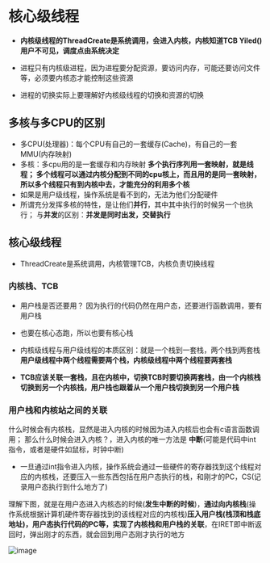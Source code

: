 # 核心级线程  

* **内核级线程的ThreadCreate是系统调用，会进入内核，内核知道TCB  Yiled()用户不可见，调度点由系统决定**

* 进程只有内核级进程，因为进程要分配资源，要访问内存，可能还要访问文件等，必须要内核态才能控制这些资源
* 进程的切换实际上要理解好内核级线程的切换和资源的切换  

## 多核与多CPU的区别  

* 多CPU(处理器)：每个CPU有自己的一套缓存(Cache)，有自己的一套MMU(内存映射)
* 多核：多cpu用的是一套缓存和内存映射  **多个执行序列用一套映射，就是线程； 多个线程可以通过内核分配到不同的cpu核上，而且用的是同一套映射，所以多个线程只有到内核中去，才能充分的利用多个核** 
* 如果是用户级线程，操作系统是看不到的，无法为他们分配硬件
* 所谓充分发挥多核的特性，是让他们**并行**，其中其中执行的时候另一个也执行； 与**并发**的区别：**并发是同时出发，交替执行**



## 核心级线程  

* ThreadCreate是系统调用，内核管理TCB，内核负责切换线程

### 内核栈、TCB  

* 用户栈是否还要用？ 因为执行的代码仍然在用户态，还要进行函数调用，要有用户栈
* 也要在核心态跑，所以也要有核心栈  
* 内核级线程与用户级线程的本质区别：就是一个栈到一套栈，两个栈到两套栈  **用户级线程中两个线程需要两个栈，内核级线程中两个线程要两套栈**  

* **TCB应该关联一套栈，且在内核中，切换TCB时要切换两套栈，由一个内核栈切换到另一个内核栈，用户栈也跟着从一个用户栈切换到另一个用户栈**

### 用户栈和内核站之间的关联  

什么时候会有内核栈，显然是进入内核的时候因为进入内核后也会有c语言函数调用； 那么什么时候会进入内核？，进入内核的唯一方法是 **中断**(可能是代码中int指令，或者是硬件如鼠标，时钟中断)  

* 一旦通过int指令进入内核，操作系统会通过一些硬件的寄存器找到这个线程对应的内核栈，还要压入一些东西包括在用户态执行的栈，和刚才的PC，CS(记录用户态执行到什么地方了)

理解下图，就是在用户态进入内核态的时候(**发生中断的时候**)，**通过向内核栈**(操作系统根据计算机硬件寄存器找到的该线程对应的内核栈)**压入用户栈(栈顶和栈底地址)，用户态执行代码的PC等，实现了内核栈和用户栈的关联**，在IRET即中断返回时，弹出刚才的东西，就会回到用户态刚才执行的地方  

![image](https://user-images.githubusercontent.com/58176267/156908629-d784e69a-3017-483f-a535-75550148aba2.png)

